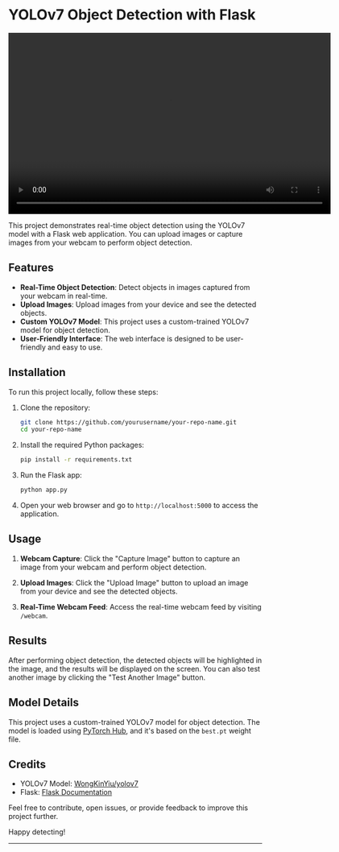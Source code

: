 # YOLOv7 Object Detection with Flask

<video width="640" height="360" controls>
    <source src="https://github.com/abdul-rehman18/T-Shirt-Color-Live-Prediction-Using-Webcam-on-Yolov7/blob/master/github_tshirt.mp4" type="video/mp4">
</video>

This project demonstrates real-time object detection using the YOLOv7 model with a Flask web application. You can upload images or capture images from your webcam to perform object detection.

## Features

- **Real-Time Object Detection**: Detect objects in images captured from your webcam in real-time.
- **Upload Images**: Upload images from your device and see the detected objects.
- **Custom YOLOv7 Model**: This project uses a custom-trained YOLOv7 model for object detection.
- **User-Friendly Interface**: The web interface is designed to be user-friendly and easy to use.

## Installation

To run this project locally, follow these steps:

1. Clone the repository:

   ```bash
   git clone https://github.com/yourusername/your-repo-name.git
   cd your-repo-name
   ```

2. Install the required Python packages:

   ```bash
   pip install -r requirements.txt
   ```

3. Run the Flask app:

   ```bash
   python app.py
   ```

4. Open your web browser and go to `http://localhost:5000` to access the application.

## Usage

1. **Webcam Capture**: Click the "Capture Image" button to capture an image from your webcam and perform object detection.

2. **Upload Images**: Click the "Upload Image" button to upload an image from your device and see the detected objects.

3. **Real-Time Webcam Feed**: Access the real-time webcam feed by visiting `/webcam`.

## Results

After performing object detection, the detected objects will be highlighted in the image, and the results will be displayed on the screen. You can also test another image by clicking the "Test Another Image" button.

## Model Details

This project uses a custom-trained YOLOv7 model for object detection. The model is loaded using [PyTorch Hub](https://pytorch.org/hub/wongkinyiu_yolov7_custom/), and it's based on the `best.pt` weight file.

## Credits

- YOLOv7 Model: [WongKinYiu/yolov7](https://github.com/WongKinYiu/yolov7)
- Flask: [Flask Documentation](https://flask.palletsprojects.com/)

Feel free to contribute, open issues, or provide feedback to improve this project further.

Happy detecting!

---
